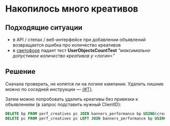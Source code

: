 # Накопилось много креативов

## Подходящие ситуации

- в API / степах / веб-интерфейсе при добавлении объявлений возвращается ошибка про количество креативов
- в [светофоре](../../glossary/glossary.md#traffic-light) падает тест **UserObjectsCountTest** _"максимально допустимое количество креативов у <логин>"_

## Решение
Сначала проверить, не копятся ли на логине кампании.
Удалить лишние можно по соседней инструкции — [{#T}](maximum-number-of-campaigns.md).

Затем можно попробовать удалить креативы без привязки к объявлениям (в запрос подставить нужный ClientID):
```sql
DELETE bp FROM perf_creatives pc JOIN banners_performance bp USING(creative_id) LEFT JOIN campaigns c USING(cid) WHERE pc.ClientID = 6865906 AND creative_type = "performance"  AND c.cid IS NULL;
DELETE pc FROM perf_creatives pc LEFT JOIN banners_performance bp USING(creative_id) WHERE pc.ClientID = 6865906 AND creative_type = "performance" AND bp.creative_id IS NULL;
```

